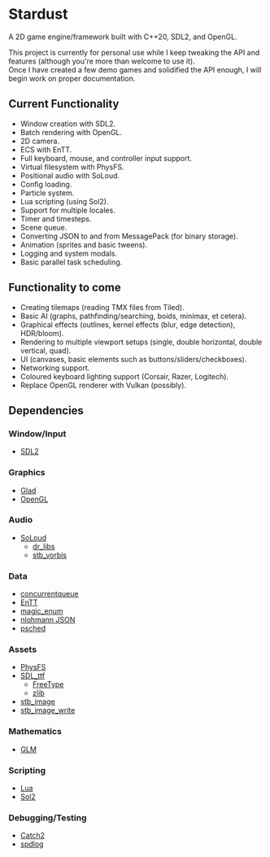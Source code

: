 # Stardust
A 2D game engine/framework built with C++20, SDL2, and OpenGL.

This project is currently for personal use while I keep tweaking the API and features (although you're more than welcome to use it).  
Once I have created a few demo games and solidified the API enough, I will begin work on proper documentation.  

## Current Functionality
* Window creation with SDL2.
* Batch rendering with OpenGL.
* 2D camera.
* ECS with EnTT.
* Full keyboard, mouse, and controller input support.
* Virtual filesystem with PhysFS.
* Positional audio with SoLoud.
* Config loading.
* Particle system.
* Lua scripting (using Sol2).
* Support for multiple locales.
* Timer and timesteps.
* Scene queue.
* Converting JSON to and from MessagePack (for binary storage).
* Animation (sprites and basic tweens).
* Logging and system modals.
* Basic parallel task scheduling.

## Functionality to come
* Creating tilemaps (reading TMX files from Tiled).
* Basic AI (graphs, pathfinding/searching, boids, minimax, et cetera).
* Graphical effects (outlines, kernel effects (blur, edge detection), HDR/bloom).
* Rendering to multiple viewport setups (single, double horizontal, double vertical, quad).
* UI (canvases, basic elements such as buttons/sliders/checkboxes).
* Networking support.
* Coloured keyboard lighting support (Corsair, Razer, Logitech).
* Replace OpenGL renderer with Vulkan (possibly).

## Dependencies
### Window/Input
* [SDL2](https://www.libsdl.org/)

### Graphics
* [Glad](https://glad.dav1d.de/)
* [OpenGL](https://www.opengl.org/)

### Audio
* [SoLoud](https://sol.gfxile.net/soloud/)
	* [dr_libs](https://github.com/mackron/dr_libs)
	* [stb_vorbis](https://github.com/nothings/stb/blob/master/stb_vorbis.c)

### Data
* [concurrentqueue](https://github.com/cameron314/concurrentqueue)
* [EnTT](https://github.com/skypjack/entt)
* [magic_enum](https://github.com/Neargye/magic_enum)
* [nlohmann JSON](https://github.com/nlohmann/json)
* [psched](https://github.com/p-ranav/psched)

### Assets
* [PhysFS](https://icculus.org/physfs/)
* [SDL_ttf](https://www.libsdl.org/projects/SDL_ttf/)
	* [FreeType](https://www.freetype.org/)
	* [zlib](https://zlib.net/)
* [stb_image](https://github.com/nothings/stb/blob/master/stb_image.h)
* [stb_image_write](https://github.com/nothings/stb/blob/master/stb_image_write.h)

### Mathematics
* [GLM](https://github.com/g-truc/glm)

### Scripting
* [Lua](http://www.lua.org/)
* [Sol2](https://github.com/ThePhD/sol2)

### Debugging/Testing
* [Catch2](https://github.com/catchorg/Catch2)
* [spdlog](https://github.com/gabime/spdlog)
